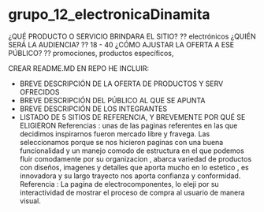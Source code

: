 # grupo_12_electronicaDinamita
¿QUÉ PRODUCTO O SERVICIO BRINDARA EL SITIO?     ?? electrónicos
¿QUIÉN SERÁ LA AUDIENCIA?       ?? 18 - 40
¿CÓMO AJUSTAR LA OFERTA A ESE PÚBLICO?   ??  promociones, productos específicos, 

CREAR README.MD EN REPO HE INCLUIR:
- BREVE DESCRIPCIÓN DE LA OFERTA DE PRODUCTOS Y SERV OFRECIDOS 
- BREVE DESCRIPCIÓN DEL PÚBLICO AL QUE SE APUNTA
- BREVE DESCRIPCIÓN DE LOS INTEGRANTES
- LISTADO DE 5 SITIOS DE REFERENCIA, Y BREVEMENTE POR QUÉ SE ELIGIERON 
Referencias : unas de las paginas referentes en las que decidimos inspirarnos fueron mercado libre y fravega.
Las seleccionamos porque se nos hicieron paginas con una buena funcionalidad y un manejo comodo de estructura en el que podemos fluir comodamente por su organizacion , abarca variedad de productos con diseños, imagenes y detalles que aporta mucho en lo estetico , es innovadora y su largo trayecto nos aporta confianza y conformidad.
Referencia : La pagina de electrocomponentes, lo eleji por su interactividad de mostrar el proceso de compra al usuario de manera visual.
